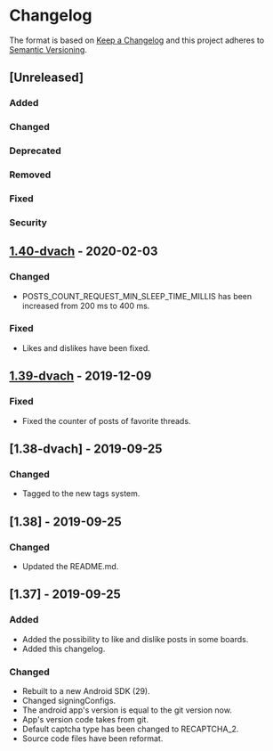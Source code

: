 # Changelog
The format is based on [Keep a Changelog](http://keepachangelog.com/en/1.0.0/)
and this project adheres to [Semantic Versioning](http://semver.org/spec/v2.0.0.html).

## [Unreleased]
### Added
### Changed
### Deprecated
### Removed
### Fixed
### Security


## [1.40-dvach] - 2020-02-03
### Changed
- POSTS_COUNT_REQUEST_MIN_SLEEP_TIME_MILLIS has been increased from 200 ms to 400 ms.
### Fixed
- Likes and dislikes have been fixed.

## [1.39-dvach] - 2019-12-09
### Fixed
- Fixed the counter of posts of favorite threads.

## [1.38-dvach] - 2019-09-25
### Changed
- Tagged to the new tags system.

## [1.38] - 2019-09-25
### Changed
- Updated the README.md.

## [1.37] - 2019-09-25
### Added
- Added the possibility to like and dislike posts in some boards.
- Added this changelog.
### Changed
- Rebuilt to a new Android SDK (29).
- Changed signingConfigs.
- The android app's version is equal to the git version now.
- App's version code takes from git.
- Default captcha type has been changed to RECAPTCHA_2.
- Source code files have been reformat.

[1.40-dvach]: https://github.com/f77/Dashchan-Extensions/compare/1.39-dvach...1.40-dvach
[1.39-dvach]: https://github.com/f77/Dashchan-Extensions/compare/1.38-dvach...1.39-dvach
